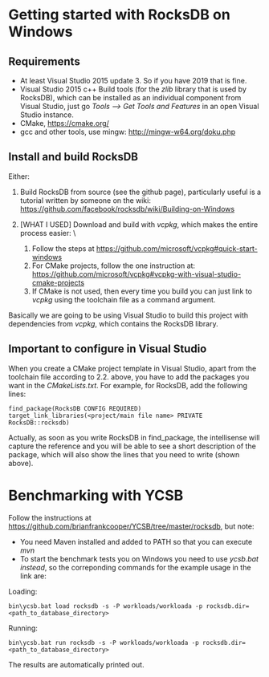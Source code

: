 # Getting started with RocksDB on Windows
## Requirements
- At least Visual Studio 2015 update 3. So if you have 2019 that is fine.
- Visual Studio 2015 c++ Build tools (for the *zlib* library that is used by RocksDB), which can be installed as an individual component from Visual Studio, just go *Tools --> Get Tools and Features* in an open Visual Studio instance.
- CMake, https://cmake.org/
- gcc and other tools, use mingw: http://mingw-w64.org/doku.php

## Install and build RocksDB
Either:
1. Build RocksDB from source (see the github page), particularly useful is a tutorial written by someone on the wiki: https://github.com/facebook/rocksdb/wiki/Building-on-Windows

2. [WHAT I USED] Download and build with *vcpkg*, which makes the entire process easier: \
   1. Follow the steps at https://github.com/microsoft/vcpkg#quick-start-windows
   2. For CMake projects, follow the one instruction at: https://github.com/microsoft/vcpkg#vcpkg-with-visual-studio-cmake-projects
   3. If CMake is not used, then every time you build you can just link to *vcpkg* using the toolchain file as a command argument.

Basically we are going to be using Visual Studio to build this project with dependencies from *vcpkg*, which contains the RocksDB library.

## Important to configure in Visual Studio
When you create a CMake project template in Visual Studio, apart from the toolchain file according to 2.2. above, you have to add the packages you want in the *CMakeLists.txt*. For example, for RocksDB, add the following lines:
```
find_package(RocksDB CONFIG REQUIRED)
target_link_libraries(<project/main file name> PRIVATE RocksDB::rocksdb)
```
Actually, as soon as you write RocksDB in find_package, the intellisense will capture the reference and you will be able to see a short description of the package, which will also show the lines that you need to write (shown above).


# Benchmarking with YCSB

Follow the instructions at https://github.com/brianfrankcooper/YCSB/tree/master/rocksdb, but note:

- You need Maven installed and added to PATH so that you can execute *mvn*
- To start the benchmark tests you on Windows you need to use *ycsb.bat instead*, so the correponding commands for the example usage in the link are:

Loading:
```
bin\ycsb.bat load rocksdb -s -P workloads/workloada -p rocksdb.dir=<path_to_database_directory>
```

Running:
```
bin\ycsb.bat run rocksdb -s -P workloads/workloada -p rocksdb.dir=<path_to_database_directory>
```

The results are automatically printed out.